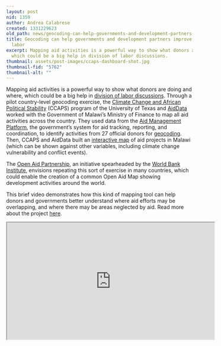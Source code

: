 ```yaml
---
layout: post
nid: 1359
author: Andrea Calabrese
created: 1331229623
old_path: news/geocoding-can-help-governments-and-development-partners-improve-division-labor
title: Geocoding can help governments and development partners improve division of
  labor
excerpt: Mapping aid activities is a powerful way to show what donors are doing and where,
  which could be a big help in division of labor discussions.
thumbnail: assets/post-images/ccaps-dashboard-shot.jpg
thumbnail-fid: "5762"
thumbnail-alt: ""
---
```


Mapping aid activities is a powerful way to show what donors are doing and where, which could be a big help in [division of labor discussions](http://www.aideffectiveness.org/Themes-Division-of-Labour.html). Through a pilot country-level geocoding exercise, the [Climate Change and African Political Stability](http://ccaps.strausscenter.org/) (CCAPS) program of the University of Texas and [AidData](http://www.aiddata.org/) worked with the Government of Malawi’s Ministry of Finance to map all aid activities across the country. They used data from the [Aid Management Platform](/about/Case-Studies/AMP-Malawi), the government’s system for aid tracking, reporting, and coordination, to identify activities from 27 official donors for [geocoding](/about/Case-Studies/Geocoding-in-Malawi). Then, CCAPS and AidData built an [interactive map](http://ccaps.aiddata.org/) of aid projects in Malawi (which can be shown against other variables, including climate change vulnerability and conflict events).

The [Open Aid Partnership](http://openaidmap.org/), an initiative spearheaded by the [World Bank Institute](http://wbi.worldbank.org/), envisions repeating this sort of exercise in many countries, which could enable the creation of a common Open Aid Map showing development activities around the world.

This brief video demonstrates how this kind of mapping tool can help donors and governments better understand where aid efforts may be overlapping, and where there may be areas neglected by aid. Read more about the project [here](/news/mapping-tool-analyzes-how-climate-change-conflict-and-aid-intersect).

<iframe alt="nj82sSXN9vY" height="315" src="http://www.youtube.com/embed/nj82sSXN9vY" width="560"></iframe>
